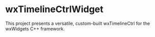 # wxTimelineCtrlWidget
This project presents a versatile, custom-built wxTimelineCtrl for the wxWidgets C++ framework.
